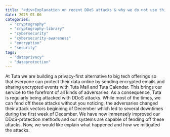 ```yaml
---
title: "<div>Explanation on recent DDoS attacks & why we do not use third-parties for mitigation.</div>"
date: 2025-01-06
categories: 
  - "cryptography"
  - "cryptography-library"
  - "cybersecurity"
  - "cybersecurity-awareness"
  - "encryption"
  - "security"
tags: 
  - "dataprivacy"
  - "dataprotection"
---
```


At Tuta we are building a privacy-first alternative to big tech offerings so that everyone can protect their data online by sending encrypted emails and sharing encrypted events with Tuta Mail and Tuta Calendar. This brings our service to the forefront of all kinds of adversaries. As a consequence, Tuta is regularly being attacked with DDoS attacks. While most of the times, we can fend off these attacks without you noticing, the adversaries changed their attack vectors beginning of December which led to several downtimes during the first week of December. We have now immensely improved our DDoS-protection methods and our systems are capable of fending off these attacks. Now, we would like explain what happened and how we mitigated the attacks.
